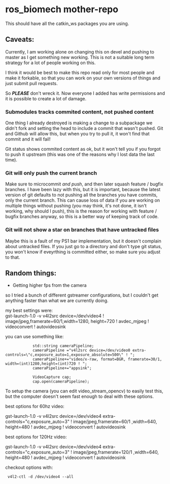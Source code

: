# ros\_biomech mother-repo


This should have all the catkin\_ws packages you are using.


## Caveats:

Currently, I am working alone on changing this on devel and pushing to master as I get something new working. This is not a suitable long term strategy for a lot of people working on this. 

I think it would be best to make this repo read only for most people and make it forkable, so that you can work on your own versions of things and just submit pull requests. 

So ***PLEASE*** don't wreck it. Now everyone I added has write permissions and it is possible to create a lot of damage. 

### Submodules tracks commited content, not pushed content

One thing I already destroyed is making a change to a subpackage we didn't fork and setting the head to include a commit that wasn't pushed. Git and Github will allow this, but when you try to pull it, it won't find that commit and it will fail!

Git status shows commited content as ok, but it won't tell you if you forgot to push it upstream (this was one of the reasons why I lost data the last time).

### Git will only push the current branch

Make sure to microcommit *and push*, and then later squash feature / bugfix branches. I have been lazy with this, but it is important, because the latest version of git defaults to not pushing all the branches you have commits, only the current branch. This can cause loss of data if you are working on multiple things without pushing (you may think, it's not done, it isn't working, why should I push), this is the reason for working with feature / bugfix branches anyway, so this is a better way of keeping track of code. 

### Git will not show a star on branches that have untracked files

Maybe this is a fault of my PS1 bar implementation, but it doesn't complain about untracked files. If you just go to a directory and don't type git status, you won't know if eveyrthing is committed either, so make sure you adjust to that. 


## Random things:

- Getting higher fps from the camera

so I tried a bunch of different gstreamer configurations, but I couldn't get anything faster than what we are currently doing. 

my best settings were:  
     gst-launch-1.0 -v v4l2src device=/dev/video4 ! image/jpeg,framerate=60/1,width=1280, height=720  ! avdec_mjpeg ! videoconvert ! autovideosink

you can use something like:

				std::string cameraPipeline;
				cameraPipeline ="v4l2src device=/dev/video0 extra-controls=\"c,exposure_auto=1,exposure_absolute=500\" ! ";
				cameraPipeline+="video/x-raw, format=BGR, framerate=30/1, width=(int)1280,height=(int)720 ! ";
				cameraPipeline+="appsink";

				VideoCapture cap;
				cap.open(cameraPipeline);

To setup the camera (you can edit video_stream_opencv) to easily test this, but the computer doesn't seem fast enough to deal with these options. 

best options for 60hz video:

gst-launch-1.0 -v v4l2src device=/dev/video4 extra-controls="c,exposure_auto=3" ! image/jpeg,framerate=60/1
,width=640, height=480  ! avdec_mjpeg ! videoconvert ! autovideosink

best options for 120Hz video:

gst-launch-1.0 -v v4l2src device=/dev/video4 extra-controls="c,exposure_auto=3" ! image/jpeg,framerate=120/1
,width=640, height=480  ! avdec_mjpeg ! videoconvert ! autovideosink

checkout options with:

     v4l2-ctl -d /dev/video4 --all 
